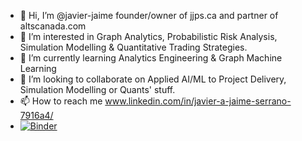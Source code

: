 - 👋 Hi, I’m @javier-jaime founder/owner of jjps.ca and partner of altscanada.com
- 👀 I’m interested in Graph Analytics, Probabilistic Risk Analysis, Simulation Modelling & Quantitative Trading Strategies.
- 🌱 I’m currently learning Analytics Engineering & Graph Machine Learning
- 💞️ I’m looking to collaborate on Applied AI/ML to Project Delivery, Simulation Modelling or Quants' stuff.
- 📫 How to reach me www.linkedin.com/in/javier-a-jaime-serrano-7916a4/
- [![Binder](https://mybinder.org/badge_logo.svg)](https://mybinder.org/v2/gh/javier-jaime/Tool-Crib/HEAD)

<!---
javier-jaime/javier-jaime is a ✨ special ✨ repository because its `README.md` (this file) appears on your GitHub profile.
You can click the Preview link to take a look at your changes.
--->
